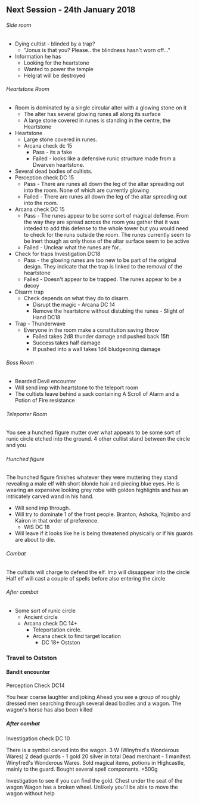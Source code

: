 ## Next Session - 24th January 2018

###### Side room
* Dying cultist - blinded by a trap?
  * "Jonus is that you? Please.. the blindness hasn't worn off..."
* Information he has
  * Looking for the heartstone
  * Wanted to power the temple
  * Helgrat will be destroyed
  
###### Heartstone Room
* Room is dominated by a single circular alter with a glowing stone on it
  * The alter has several glowing runes all along its surface
  * A large stone covered in runes is standing in the centre, the Heartstone
* Heartstone
  * Large stone covered in runes.
  * Arcana check dc 15
    * Pass - its a fake
    * Failed - looks like a defensive runic structure made from a Dwarven heartstone.
* Several dead bodies of cultists.  
* Perception check DC 15
  * Pass - There are runes all down the leg of the altar spreading out into the room. None of which are currently glowing
  * Failed - There are runes all down the leg of the altar spreading out into the room.  
* Arcana check DC 15
  * Pass - The runes appear to be some sort of magical defense. From the way they are spread across the room you gather that it was inteded to add this defense to the whole tower but you would need to check for the runs outside the room. The runes currently seem to be inert though as only those of the altar surface seem to be active
  * Failed - Unclear what the runes are for..
* Check for traps Investigation DC18
  * Pass - the glowing runes are too new to be part of the original design. They indicate that the trap is linked to the removal of the heartstone
  * Failed - Doesn't appear to be trapped. The runes appear to be a decoy
* Disarm trap
  * Check depends on what they do to disarm.
    * Disrupt the magic - Arcana DC 14
    * Remove the heartstone without distubing the runes - Slight of Hand DC18
* Trap - Thunderwave
  * Everyone in the room make a constitution saving throw
    * Failed takes 2d8 thunder damage and pushed back 15ft
    * Success takes half damage
    * If pushed into a wall takes 1d4 bludgeoning damage
    
###### Boss Room
* Bearded Devil encounter
* Will send imp with heartstone to the teleport room
* The cultists leave behind a sack containing A Scroll of Alarm and a Potion of Fire resistance 
  
###### Teleporter Room

You see a hunched figure mutter over what appears to be some sort of runic circle etched into the ground. 4 other cultist stand between the circle and you

###### Hunched figure
The hunched figure finishes whatever they were muttering they stand revealing a male elf with short blonde hair and piecing blue eyes. He is wearing an expensive looking grey robe with golden highlights and has an intricately carved wand in his hand.

  * Will send imp through.
  * Will try to dominate 1 of the front people. Branton, Ashoka, Yojimbo and Kairon in that order of preference.
    * WIS DC 18
  * Will leave if it looks like he is being threatened physically or if his guards are about to die.
  
  
###### Combat

The cultists will charge to defend the elf.
Imp will dissappear into the circle
Half elf will cast a couple of spells before also entering the circle

###### After combat

* Some sort of runic circle
  * Ancient circle
  * Arcana check DC 14+
    * Teleportation circle.
    * Arcana check to find target location 
      * DC 18+ Ostston 
 
 ### Travel to Ostston
 
 #### Bandit encounter
 
 Perception Check DC14
 
 You hear coarse laughter and joking
 Ahead you see a group of roughly dressed men searching through several dead bodies and a wagon.
 The wagon's horse has also been killed
 
 ##### After combat
 
 Investigation check DC 10
 
 There is a symbol carved into the wagon. 3 W (Winyfred's Wonderous Wares)
 2 dead guards - 1 gold 20 silver in total
 Dead merchant - 1 manifest. Winyfred's Wonderous Wares. Sold magical items, potions in Highcastle, mainly to the guard. Bought several spell componants. +500g
 
 Investigation to see if you can find the gold. Chest under the seat of the wagon
 Wagon has a broken wheel. Unlikely you'll be able to move the wagon without help
 
 
